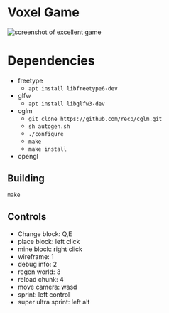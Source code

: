 # Voxel Game

![screenshot of excellent game](https://github.com/kennoath/snowkoban/screen.png)

# Dependencies
 * freetype
   * `apt install libfreetype6-dev`
 * glfw
   * `apt install libglfw3-dev`
 * cglm
   * `git clone https://github.com/recp/cglm.git`
   * `sh autogen.sh`
   * `./configure`
   * `make`
   * `make install`
 * opengl

## Building
`make`

## Controls
 * Change block: Q,E
 * place block: left click
 * mine block: right click
 * wireframe: 1
 * debug info: 2
 * regen world: 3
 * reload chunk: 4
 * move camera: wasd
 * sprint: left control
 * super ultra sprint: left alt
